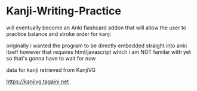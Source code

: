 # Kanji-Writing-Practice
will eventually become an Anki flashcard addon that will allow the user to practice balance and stroke order for kanji

originally i wanted the program to be directly embedded straight into anki itself however that requires html/javascript which i am NOT familar with yet so that's gonna have to wait for now


data for kanji retrieved from KanjiVG

https://kanjivg.tagaini.net
